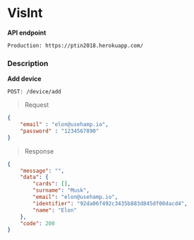 # VisInt

**API endpoint**

```
Production: https://ptin2018.herokuapp.com/
```

### Description

**Add device**
```
POST: /device/add
```
> Request
``` json
{
	"email" : "elon@usehamp.io",
	"password" : "1234567890"
}
```
> Response
``` json
{
    "message": "",
    "data": {
        "cards": [],
        "surname": "Musk",
        "email": "elon@usehamp.io",
        "identifier": "92da06f492c3435b883d845df00dacd4",
        "name": "Elon"
    },
    "code": 200
}
```
